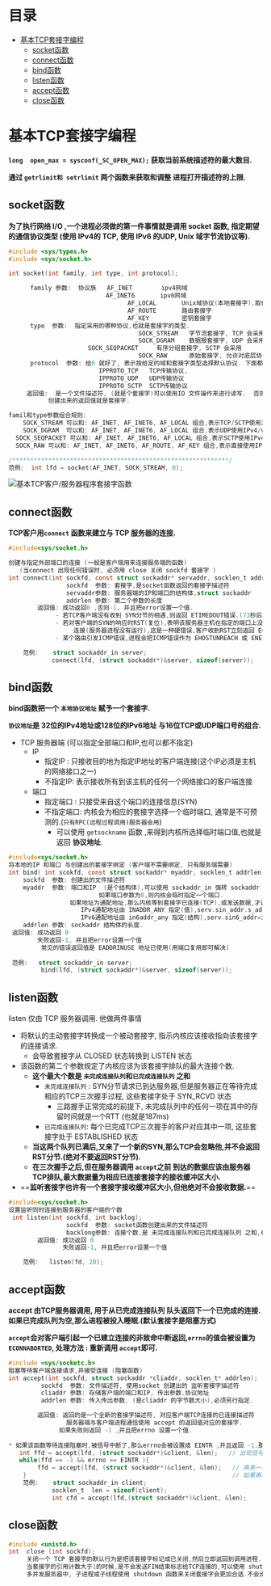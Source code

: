 # 目录

- [基本TCP套接字编程](#基本TCP套接字编程)
  - [socket函数](#socket函数)
  - [connect函数](#connect函数)
  - [bind函数](#bind函数)
  - [listen函数](#listen函数)
  - [accept函数](#accept函数)
  - [close函数](#close函数)









# 基本TCP套接字编程

**`long  open_max = sysconf(_SC_OPEN_MAX);`  获取当前系统描述符的最大数目.**

**通过 `getrlimit和 setrlimit` 两个函数来获取和调整 进程打开描述符的上限.**

## socket函数

**为了执行网络 I/O ,一个进程必须做的第一件事情就是调用 socket 函数, 指定期望的通信协议类型 (使用 IPv4的 TCP, 使用 IPv6 的UDP, Unix 域字节流协议等).**

```c
#include <sys/types.h>
#include <sys/socket.h>

int socket(int family, int type, int protocol);

      family 参数:  协议族   AF_INET        ipv4网域  
                           AF_INET6       ipv6网域
			   	                 AF_LOCAL       Unix域协议(本地套接字),取代了AF_UNIX
			   	                 AF_ROUTE       路由套接字
			   	                 AF_KEY         密钥套接字
      type  参数:  指定采用的哪种协议,也就是套接字的类型.
      								SOCK_STREAM   字节流套接字, TCP 会采用
      								SOCK_DGRAM    数据报套接字, UDP 会采用
                      SOCK_SEQPACKET     有序分组套接字, SCTP 会采用
      								SOCK_RAW      原始套接字, 允许对底层协议的直接访问, 用于新网络协议测试
      protocol  参数: 给0 就好了, 表示按给定的域和套接字类型选择默认协议. 下面都是0表示的常值.
                         IPPROTO_TCP   TCP传输协议,
                         IPPROTO_UDP   UDP传输协议
                         IPPROTO_SCTP  SCTP传输协议
	 返回值:  是一个文件描述符, (就是个套接字)可以使用IO 文件操作来进行读写.  否则-1
           创建出来的返回值就是套接字.

famil和type参数组合规则:
	SOCK_STREAM 可以和: AF_INET, AF_INET6, AF_LOCAL 组合,表示TCP/SCTP使用IPv4/v6以及本地套接字
	SOCK_DGRAM  可以和: AF_INET, AF_INET6, AF_LOCAL 组合,表示UDP使用IPv4/v6 以及本地套接字
  SOCK_SEQPACKET 可以和: AF_INET, AF_INET6, AF_LOCAL 组合,表示SCTP使用IPv4/v6 以及本地套接字
  SOCK_RAW 可以和: AF_INET, AF_INET6, AF_ROUTE, AF_KEY 组合,表示直接使用IPv4/v6的底层协议套接字.

/************************************************************/    
范例:  int lfd = socket(AF_INET, SOCK_STREAM, 0);
```

![基本TCP客户/服务器程序套接字函数](assets/基本TCP客户:服务器程序套接字函数.png)

## connect函数

**TCP客户用`connect` 函数来建立与 TCP 服务器的连接.**

```c
#include<sys/socket.h>

创建与指定外部端口的连接 (一般是客户端用来连接服务端的函数)
   (当connect 出现任何错误时, 必须用 close 关闭 sockfd 套接字 )
int connect(int sockfd, const struct sockaddr* servaddr, socklen_t addrlen);
                sockfd  参数: 套接字,是socket函数返回的套接字描述符
                servaddr参数: 服务器端的IP和端口的结构体,struct sockaddr 
                addrlen 参数: 第二个参数的长度
        返回值: 成功返回0 ,否则-1, 并且把error设置一个值.
          	 - 若TCP客户端没有收到 SYN分节的相遇,则返回 ETIMEDOUT错误.(73秒后才会出错)
             - 若对客户端的SYN的响应时RST(复位),表明该服务器主机在指定的端口上没有进程在等待与之
                  连接(服务器进程没有运行),这是一种硬错误,客户收到RST立刻返回 ECONNREFUSED错误.
             - 某个路由引发ICMP错误,进程会把ICMP错误作为 EHOSTUNREACH 或 ENETUNREACH 返回. 

    范例:    struct sockaddr_in server;
            connect(lfd, (struct sockaddr*)&server, sizeof(server));
```

## bind函数

**bind函数把一个 `本地协议地址` 赋予一个套接字.**

**`协议地址`是 32位的IPv4地址或128位的IPv6地址 与16位TCP或UDP端口号的组合.**

- TCP 服务器端 (可以指定全部端口和IP,也可以都不指定)
  - IP
    - 指定IP :  只接收目的地为指定IP地址的客户端连接(这个IP必须是主机的网络接口之一)
    - 不指定IP:  表示接收所有到该主机的任何一个网络接口的客户端连接
  - 端口
    - 指定端口  : 只接受来自这个端口的连接信息(SYN)
    - 不指定端口: 内核会为相应的套接字选择一个临时端口, 通常是不可预测的.(`只有RPC(远程过程调用)服务器会用`)
      - 可以使用 `getsockname` 函数 ,来得到内核所选择临时端口值,也就是返回 **协议地址**.

```c
#include<sys/socket.h>
将本地的IP 和端口 与创建出的套接字绑定 (客户端不需要绑定, 只有服务端需要)
int bind( int scokfd, const struct sockaddr* myaddr, socklen_t addrlen);
    sockfd  参数: 创建出的文件描述符
    myaddr  参数: 端口和IP  (是个结构体),可以使用 sockaddr_in 强转 sockaddr 来使用.
      					 如果端口参数为0,则内核会临时指定一个端口.
                 如果地址为通配地址,那么内核等到套接字已连接(TCP),或发送数据,才选择一个本地IP地址
                    IPv4通配地址由 INADDR_ANY 指定(值),serv.sin_addr.s_addr=htonl(INADDR_ANY);
                    IPv6通配地址由 in6addr_any 指定(结构),serv.sin6_addr=in6addr_any;
    addrlen 参数: sockaddr 结构体的长度.
 返回值: 成功返回 0
        失败返回-1, 并且把error设置一个值
         常见的错误返回值是 EADDRINUSE 地址已使用(用端口复用即可解决)
        
 范例:   struct sockaddr_in server;  
         bind(lfd, (struct sockaddr*)&server, sizeof(server)); 
```



## listen函数

listen 仅由 TCP 服务器调用. 他做两件事情

- 将默认的主动套接字转换成一个被动套接字, 指示内核应该接收指向该套接字的连接请求.
  - 会导致套接字从 CLOSED 状态转换到 LISTEN 状态
- 该函数的第二个参数规定了内核应该为该套接字排队的最大连接个数.
  - **这个最大个数是 `未完成连接队列`和`已完成连接队列` 之和**
    - `未完成连接队列` : SYN分节请求已到达服务器,但是服务器正在等待完成相应的TCP三次握手过程, 这些套接字处于 SYN_RCVD 状态
      - 三路握手正常完成的前提下, 未完成队列中的任何一项在其中的存留时间就是一个RTT (也就是187ms)
    - `已完成连接队列`: 每个已完成TCP三次握手的客户对应其中一项, 这些套接字处于 ESTABLISHED 状态 
  - **当这两个队列已满后,又来了一个新的SYN,那么TCP会忽略他,并不会返回 RST分节.(绝对不要返回RST分节).**
  - **在三次握手之后,但在服务器调用 `accept`之前 到达的数据应该由服务器TCP排队,最大数据量为相应已连接套接字的接收缓冲区大小.**
- ==**监听套接字也许有一个套接字接收缓冲区大小,但他绝对不会接收数据.**==

```c
#include<sys/socket.h>
设置监听同时连接到服务器的客户端的个数
 int listen(int sockfd, int backlog);
                sockfd  参数: socket函数创建出来的文件描述符
                backlong参数: 连接个数,是 未完成连接队列和已完成连接队列 之和,也就是 128
        返回值: 成功返回 0
               失败返回-1, 并且把error设置一个值

    范例:   listen(fd, 20);
```



## accept函数

**accept 由TCP服务器调用, 用于从已完成连接队列 队头返回下一个已完成的连接. 如果已完成队列为空,那么进程被投入睡眠.(默认套接字是阻塞方式)**

**`accept`会对客户端引起一个已建立连接的非致命中断返回,`errno`的值会被设置为`ECONNABORTED`, 处理方法 : 重新调用 `accept`即可.**

```c
#include <sys/socketc.h>
阻塞等待客户端连接请求,并接受连接 (阻塞函数)
int accept(int sockfd, struct sockaddr *cliaddr, socklen_t* addrlen);
         sockfd  参数: 文件描述符, 使用socket 创建出的 监听套接字描述符                      
         cliaddr 参数: 存储客户端的端口和IP, 传出参数.协议地址
         addrlen 参数: 传入传出参数. (是cliaddr 的字节数大小),必须另行指定.

        返回值: 返回的是一个全新的套接字描述符, 对应客户端TCP连接的已连接描述符
                服务器端与客户端进程通信使用 accept 的返回值对应的套接字.
              如果失败则返回 -1 ,并且把errno 设置一个值.
            
* 如果该函数等待连接阻塞时,被信号中断了,那么errno会被设置成 EINTR ,并且返回 -1.那么解决方式是:
   int ffd = accept(lfd, (struct sockaddr*)&client, &len);   // 出现信号,然后去处理,回来之后就解除阻塞了
   while(ffd == -1 && errno == EINTR ){
        ffd = accept(lfd, (struct sockaddr*)&client, &len);   // 再来一次就可以了,
    }                                                         // 如果再次被信号中断,那也出不去循环.
    范例:    struct sockaddr_in client;
            socklen_t  len = sizeof(client);
            int cfd = accept(lfd,(struct sockaddr*)&client, &len);
```



## close函数

```c
#include <unistd.h>
int  close (int sockfd);
     关闭一个 TCP 套接字的默认行为是把该套接字标记成已关闭,然后立即返回到调用进程.
     当套接字的引用计数大于1的时候,是不会发送FIN结束标志给TCP连接的,可以使用 shutdown 函数来进行强制关闭.
     多并发服务器中, 子进程或子线程使用 shutdown 函数来关闭套接字会更加合适.不会出现描述符耗尽问题.
```



